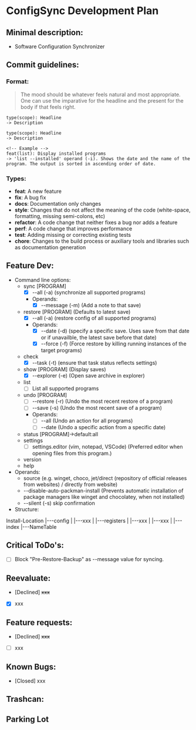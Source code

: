 # ConfigSync Development Plan

## Minimal description:
 - Software Configuration Synchronizer

## Commit guidelines:
### Format:
> The mood should be whatever feels natural and most appropriate. One can use the imparative for the headline and the present for the body if that feels right.
```Git
type(scope): Headline
-> Description

type(scope): Headline
-> Description

<!-- Example -->
feat(list): Display installed programs
-> 'list --installed' operand (-i). Shows the date and the name of the program. The output is sorted in ascending order of date.
```

### Types:
* **feat**: A new feature
* **fix**: A bug fix
* **docs**: Documentation only changes
* **style**: Changes that do not affect the meaning of the code (white-space, formatting, missing
semi-colons, etc)
* **refactor**: A code change that neither fixes a bug nor adds a feature
* **perf**: A code change that improves performance
* **test**: Adding missing or correcting existing tests
* **chore**: Changes to the build process or auxiliary tools and libraries such as documentation
generation

## Feature Dev:
- Command line options:
    + sync [PROGRAM]
        - [x] --all (-a) (synchronize all supported programs)
        - Operands:
            - [x] --message (-m) (Add a note to that save)
    + restore [PROGRAM] (Defaults to latest save)
        - [x] --all (-a) (restore config of all supported programs)
        - Operands:
            - [x] --date (-d) (specify a specific save. Uses save from that date or if unavailble, the latest save before that date)
            - [x] --force (-f) (Force restore by killing running instances of the target programs)
    + check
        - [x] --task (-t) (ensure that task status reflects settings)
    + show [PROGRAM] (Display saves)
        - [x] --explorer (-e) (Open save archive in explorer)
    + list
        - [ ] List all supported programs
    + undo [PROGRAM]
        - [ ] --restore (-r) (Undo the most recent restore of a program)
        - [ ] --save (-s) (Undo the most recent save of a program)
        - Operands:
            - [ ] --all (Undo an action for all programs)
            - [ ] --date (Undo a specific action from a specific date)
    + status [PROGRAM]->default:all
    + settings
        - [ ] settings.editor (vim, notepad, VSCode) (Preferred editor when opening files from this program.)
    + version
    + help
- Operands:
    + source (e.g. winget, choco, jet/direct (repository of official releases from websites) / directly from website)
    + --disable-auto-packman-install (Prevents automatic installation of package managers like winget and chocolatey, when not installed)
    + --silent (-s) skip confirmation
- Structure:

Install-Location
    |---config
    |    |---xxx
    |
    |---registers
    |    |---xxx
    |    |---xxx
    |
    |---index
        |---NameTable


## Critical ToDo's:
- [ ] Block "Pre-Restore-Backup" as --message value for syncing.

## Reevaluate:
- [Declined] ~~xxx~~
- [x] xxx

## Feature requests:
- [Declined] ~~xxx~~
- [ ] xxx

## Known Bugs:
- [Closed] xxx


## Trashcan:
<!-- code -->


## Parking Lot
<!-- CS::Saves S(savesFile);
            S.load();
            uint64_t tst = S.get_last_tst(canName);
            uint64_t daytst = CS::Utility::day_timestamp();
            uint64_t 
            if(tst != 0 && daytst < tst && tst <= daytst + 86400){
                S.erase_save(canName, tst);    
            } -->
<!-- std::cout << "Please enter a name for the register\n" << std::flush;
                                    bool nameLoop = true;
                                    while(nameLoop != false){
                                        std::string name;
                                        std::getline(std::cin, name);
                                        if(name.empty()){
                                            continue;
                                        }
                                        else if(name.find_first_not_of("abcdefghijklmnopqrstuvwxyzABCDEFGHIJKLMNOPQRSTUVWXYZ01234567890_-") != std::string::npos){
                                            std::cout << ANSI_COLOR_RED << "Invalid characters in name. Please try again." << ANSI_COLOR_RESET << std::endl;
                                            std::this_thread::sleep_for(std::chrono::milliseconds(1000));
                                        }
                                        else{
                                            newReg.version = VERSION;
                                            newReg.uuid = Jet::Registers::generate_UUID();
                                            newReg.timestamp = Jet::Registers::timestamp();
                                            newReg.lastUsed = Jet::Registers::timestamp();
                                            newReg.name = name;
                                            std::cout << "Register members:\n" << std::flush;
                                            for(const auto& elem : newReg.vec){
                                                std::cout << elem << std::endl;
                                            }
                                            std::cout << "Register name: " << newReg.name << std::endl;
                                            std::cout << "uuid: " << newReg.uuid << std::endl;
                                            std::cout << "timestamp: " << newReg.timestamp << std::endl;
                                            std::cout << "lastUsed: " << newReg.lastUsed << std::endl;

                                            std::ofstream of(exeLoc + "\\registers\\" + newReg.uuid);
                                            Jet::Serializer::serialize(of, newReg);
                                            of.close();

                                            std::cout << "New register was added!" << std::endl;
                                            Jet::Registers::Reg dR;
                                            std::ifstream in(exeLoc + "\\registers\\" + newReg.uuid);
                                            Jet::Serializer::deserialize(in, dR);
                                            std::cout << "Debug: " << dR.version << "\n"
                                            << "dR.uuid: " << dR.uuid << "\n"
                                            << "dR.timestamp: " << dR.timestamp << "\n"
                                            << "dR.lastUsed: " << dR.lastUsed << "\n"
                                            << "dR.vec[0]: " << dR.vec[0] << "\n"
                                            << "dR.vec[1]: " << dR.vec[1] << "\n"
                                            << "dR.name: " << dR.name << "\n" << std::flush;
                                            std::exit(EXIT_SUCCESS);
                                        }
                                    } -->
<!--   
    // const uint64_t serivers = 1; // Serializer version
    
    // /**
    //  * @brief Template for serializing integral data types
    //  * @param data Integral value
    //  */
    // template <typename T>
    // void serialize(std::ofstream& out, const T& data){
    //     static_assert(std::is_integral<T>::value, "optional message");
    //     // Serializer version;
    //     out.write(reinterpret_cast<const char*>(&serivers), sizeof(serivers));

    //     // Write data
    //     out.write(reinterpret_cast<const char*>(&data), sizeof(T));
    // }
    
    // /**
    //  * @brief Overload for strings
    //  * @param data String 
    //  */
    // template <>
    // void serialize(std::ofstream& out, const std::string& data){
    //     // Serializer version;
    //     out.write(reinterpret_cast<const char*>(&serivers), sizeof(serivers));
        
    //     // Write size of data
    //     const uint64_t dsize = static_cast<uint64_t>(data.length());
    //     out.write(reinterpret_cast<const char*>(&dsize), sizeof(dsize));

    //     // Write data
    //     out.write(data.data(), dsize);
    // }

    // // Overload for vectors
    // template <typename T>
    // void serialize(std::ofstream& out, std::vector<T>& vec){
    //     // Serializer version
    //     out.write(reinterpret_cast<const char*>(&serivers), sizeof(serivers));

    //     // Element num
    //     const uint64_t vecSize = vec.size();
    //     out.write(reinterpret_cast<const char*>(&vecSize), sizeof(vecSize));

    //     // const auto t1 = std::chrono::high_resolution_clock::now();
    //     for(const auto& el : vec){
    //         // elem length
    //         const uint64_t dsize = el.length();
    //         out.write(reinterpret_cast<const char*>(&dsize), sizeof(dsize));
            
    //         // write elem
    //         out.write(el.data(), dsize);
    //     }
    //     // const auto t2 = std::chrono::high_resolution_clock::now();
    //     // const auto duration = t2 - t1;
    //     // const auto conv =  std::chrono::duration_cast<std::chrono::nanoseconds>(duration);
    //     // std::cout << "Vector serialized in: " << conv << "\n";
    // }
    
    
    // /**
    //  * @brief Template for deserializing integral data types
    //  * @param in Input stream
    //  * @param value Integral
    //  */
    // template <typename T>
    // void deserialize(std::ifstream& in, T& value){
    //     static_assert(std::is_integral<T>::value, "optional message");
    //     // serializer 
    //     uint64_t serial;
    //     in.read(reinterpret_cast<char*>(&serial), sizeof(serial));
    //     if(serial != serivers){
    //         return;
    //     }
    //     // read value
    //     in.read(reinterpret_cast<char*>(&value), sizeof(T));
    // }

    // /**
    //  * @brief Overload for string types
    //  * @param in Input stream
    //  * @param data String
    //  */
    // template <>
    // void deserialize(std::ifstream& in, std::string& data){
    //     // serializer version
    //     uint64_t serial;
    //     in.read(reinterpret_cast<char*>(&serial), sizeof(serial));
    //     if(serial != serivers){
    //         return;
    //     }

    //     // data size
    //     uint64_t dsize;
    //     in.read(reinterpret_cast<char*>(&dsize), sizeof(dsize));
        
    //     // data
    //     data.resize(dsize);
    //     in.read(data.data(), dsize);
    // }

    // /**
    //  * @brief Overload for vectors with multipe types
    //  * @param in Input stream
    //  * @param data String
    //  */
    // template <typename T>
    // void deserialize(std::ifstream& in, std::vector<T>& vec){
    //     // version
    //     uint64_t serial;
    //     in.read(reinterpret_cast<char*>(&serial), sizeof(serial));
    //     if(serial != serivers){
    //         return;
    //     }
    //     // elem num
    //     uint64_t elnum;
    //     in.read(reinterpret_cast<char*>(&elnum), sizeof(elnum));
    //     vec.resize(elnum);
    //     for(unsigned i = 0; i < elnum; i++){
    //         // read elem size
    //         uint64_t elsize;
    //         in.read(reinterpret_cast<char*>(&elsize), sizeof(uint64_t));
    //         // resize vector
    //         vec[i].resize(elsize);
    //         // Read element
    //         in.read(vec[i].data(), elsize);
    //     }
    // } -->
<!--  Link for AppInstaller-Installer msixbundle https://aka.ms/getwinget -->
<!-- code -->
<!--   template <typename T>
    void dsrlint(char* buffer, T& val){
        static_assert(std::is_integral<T>(), "Type must be an integral type");
        const size_t size = sizeof(T);
        for(unsigned i = 0; i < size; i++){
            // val |= (buffer << (i * 8));
        }
    }
 -->
 <!--  /**
     * @brief Serialize integral types
     * @param buff char* buffer to store serialized value
     * @param val value to serialize
     */ 
    template <typename T>
    void srlint(char* buff,  const T& val){
        static_assert(std::is_integral<T>(), "Type must be an integral type");
        const size_t size = sizeof(T);
        for(unsigned i = 0; i < size; i++){
            // Shifts the value val to the right by i * size bits and performs a bitwise AND operation with 0xFF to isolate each byte. 
            buff[i] = (val >> (i * 8)) & 0xFF;
        }
    } -->